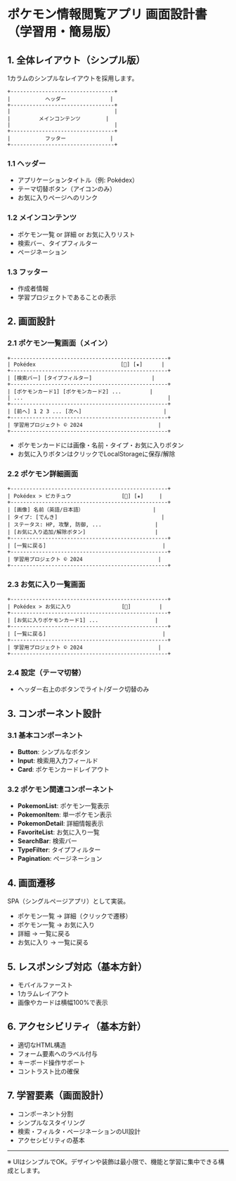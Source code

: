 # ポケモン情報閲覧アプリ 画面設計書（学習用・簡易版）

## 1. 全体レイアウト（シンプル版）

1カラムのシンプルなレイアウトを採用します。

```
+---------------------------------+
|           ヘッダー              |
+---------------------------------+
|                                 |
|         メインコンテンツ        |
|                                 |
+---------------------------------+
|           フッター              |
+---------------------------------+
```

### 1.1 ヘッダー
- アプリケーションタイトル（例: Pokédex）
- テーマ切替ボタン（アイコンのみ）
- お気に入りページへのリンク

### 1.2 メインコンテンツ
- ポケモン一覧 or 詳細 or お気に入りリスト
- 検索バー、タイプフィルター
- ページネーション

### 1.3 フッター
- 作成者情報
- 学習プロジェクトであることの表示

## 2. 画面設計

### 2.1 ポケモン一覧画面（メイン）

```
+--------------------------------------------------+
| Pokédex                           [🌙] [★]      |
+--------------------------------------------------+
| [検索バー] [タイプフィルター]                   |
+--------------------------------------------------+
| [ポケモンカード1] [ポケモンカード2] ...         |
| ...                                              |
+--------------------------------------------------+
| [前へ] 1 2 3 ... [次へ]                          |
+--------------------------------------------------+
| 学習用プロジェクト © 2024                        |
+--------------------------------------------------+
```

- ポケモンカードには画像・名前・タイプ・お気に入りボタン
- お気に入りボタンはクリックでLocalStorageに保存/解除

### 2.2 ポケモン詳細画面

```
+--------------------------------------------------+
| Pokédex > ピカチュウ                [🌙] [★]     |
+--------------------------------------------------+
| [画像] 名前（英語/日本語）                      |
| タイプ: [でんき]                                 |
| ステータス: HP, 攻撃, 防御, ...                 |
| [お気に入り追加/解除ボタン]                      |
+--------------------------------------------------+
| [一覧に戻る]                                     |
+--------------------------------------------------+
| 学習用プロジェクト © 2024                        |
+--------------------------------------------------+
```

### 2.3 お気に入り一覧画面

```
+--------------------------------------------------+
| Pokédex > お気に入り                [🌙]         |
+--------------------------------------------------+
| [お気に入りポケモンカード1] ...                  |
+--------------------------------------------------+
| [一覧に戻る]                                     |
+--------------------------------------------------+
| 学習用プロジェクト © 2024                        |
+--------------------------------------------------+
```

### 2.4 設定（テーマ切替）
- ヘッダー右上のボタンでライト/ダーク切替のみ

## 3. コンポーネント設計

### 3.1 基本コンポーネント
- **Button**: シンプルなボタン
- **Input**: 検索用入力フィールド
- **Card**: ポケモンカードレイアウト

### 3.2 ポケモン関連コンポーネント
- **PokemonList**: ポケモン一覧表示
- **PokemonItem**: 単一ポケモン表示
- **PokemonDetail**: 詳細情報表示
- **FavoriteList**: お気に入り一覧
- **SearchBar**: 検索バー
- **TypeFilter**: タイプフィルター
- **Pagination**: ページネーション

## 4. 画面遷移

SPA（シングルページアプリ）として実装。
- ポケモン一覧 → 詳細（クリックで遷移）
- ポケモン一覧 → お気に入り
- 詳細 → 一覧に戻る
- お気に入り → 一覧に戻る

## 5. レスポンシブ対応（基本方針）
- モバイルファースト
- 1カラムレイアウト
- 画像やカードは横幅100%で表示

## 6. アクセシビリティ（基本方針）
- 適切なHTML構造
- フォーム要素へのラベル付与
- キーボード操作サポート
- コントラスト比の確保

## 7. 学習要素（画面設計）
- コンポーネント分割
- シンプルなスタイリング
- 検索・フィルタ・ページネーションのUI設計
- アクセシビリティの基本

---

※ UIはシンプルでOK。デザインや装飾は最小限で、機能と学習に集中できる構成とします。 